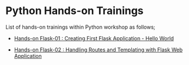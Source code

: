 # Python Hands-on Trainings

List of hands-on trainings within Python workshop as follows;

- [Hands-on Flask-01 : Creating First Flask Application - Hello World](./flask-01-hello-world-app-on-ec2-linux2.md)

- [Hands-on Flask-02 : Handling Routes and Templating with Flask Web Application](./flask-02-handling-routes-on-ec2-linux2.md)
